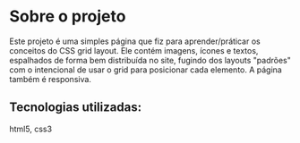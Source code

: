 # Sobre o projeto
Este projeto é uma simples página que fiz para aprender/práticar os conceitos do CSS grid layout.
Ele contém imagens, ícones e textos, espalhados de forma bem distribuída no site, fugindo dos layouts "padrões" com o intencional de usar o grid para posicionar cada elemento. 
A página também é responsiva.

## Tecnologias utilizadas:
html5, css3